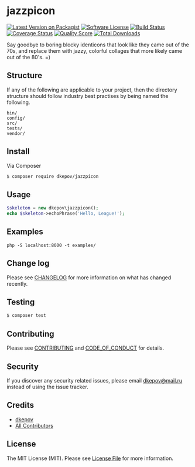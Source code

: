 # jazzpicon

[![Latest Version on Packagist][ico-version]][link-packagist]
[![Software License][ico-license]](LICENSE.md)
[![Build Status][ico-travis]][link-travis]
[![Coverage Status][ico-scrutinizer]][link-scrutinizer]
[![Quality Score][ico-code-quality]][link-code-quality]
[![Total Downloads][ico-downloads]][link-downloads]

Say goodbye to boring blocky identicons that look like they came out of the 70s, and replace them with jazzy, colorful collages that more likely came out of the 80's. =)

## Structure

If any of the following are applicable to your project, then the directory structure should follow industry best practises by being named the following.

```
bin/        
config/
src/
tests/
vendor/
```


## Install

Via Composer

``` bash
$ composer require dkepov/jazzpicon
```

## Usage

``` php
$skeleton = new dkepov\jazzpicon();
echo $skeleton->echoPhrase('Hello, League!');
```

## Examples

```
php -S localhost:8000 -t examples/
```

## Change log

Please see [CHANGELOG](CHANGELOG.md) for more information on what has changed recently.

## Testing

``` bash
$ composer test
```

## Contributing

Please see [CONTRIBUTING](CONTRIBUTING.md) and [CODE_OF_CONDUCT](CODE_OF_CONDUCT.md) for details.

## Security

If you discover any security related issues, please email dkepov@mail.ru instead of using the issue tracker.

## Credits

- [dkepov][link-author]
- [All Contributors][link-contributors]

## License

The MIT License (MIT). Please see [License File](LICENSE.md) for more information.

[ico-version]: https://img.shields.io/packagist/v/dkepov/jazzpicon.svg?style=flat-square
[ico-license]: https://img.shields.io/badge/license-MIT-brightgreen.svg?style=flat-square
[ico-travis]: https://img.shields.io/travis/dkepov/jazzpicon/master.svg?style=flat-square
[ico-scrutinizer]: https://img.shields.io/scrutinizer/coverage/g/dkepov/jazzpicon.svg?style=flat-square
[ico-code-quality]: https://img.shields.io/scrutinizer/g/dkepov/jazzpicon.svg?style=flat-square
[ico-downloads]: https://img.shields.io/packagist/dt/dkepov/jazzpicon.svg?style=flat-square

[link-packagist]: https://packagist.org/packages/dkepov/jazzpicon
[link-travis]: https://travis-ci.org/dkepov/jazzpicon
[link-scrutinizer]: https://scrutinizer-ci.com/g/dkepov/jazzpicon/code-structure
[link-code-quality]: https://scrutinizer-ci.com/g/dkepov/jazzpicon
[link-downloads]: https://packagist.org/packages/dkepov/jazzpicon
[link-author]: https://github.com/dkepov
[link-contributors]: ../../contributors
